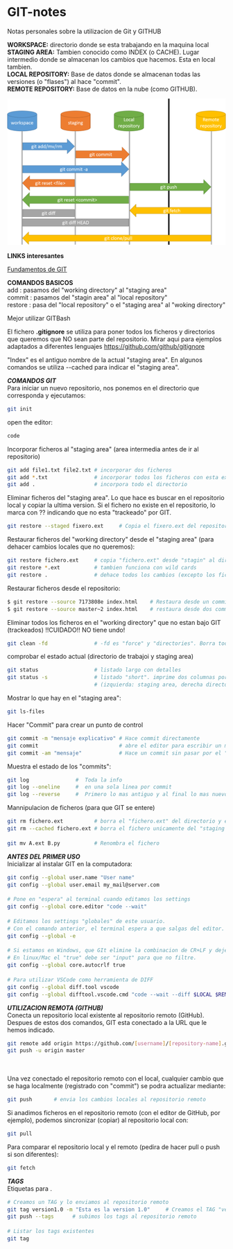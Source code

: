 # GIT-notes
Notas personales sobre la utilizacion de Git y GITHUB

**WORKSPACE:** directorio donde se esta trabajando en la maquina local   
**STAGING AREA:** Tambien conocido como INDEX (o CACHE). Lugar intermedio donde se almacenan los cambios que hacemos. Esta en local tambien.   
**LOCAL REPOSITORY:** Base de datos donde se almacenan todas las versiones (o "flases") al hace "commit".   
**REMOTE REPOSITORY:** Base de datos en la nube (como GITHUB).   

![Alt text](cheatsheet/git-transport.png?raw=true "GIT Transport")   
   
   
**LINKS interesantes**   

[Fundamentos de GIT](https://bluuweb.github.io/tutorial-github/guia/fundamentos.html)   
   
**COMANDOS BASICOS**   
add     : pasamos del "working directory" al "staging area"   
commit  : pasamos del "stagin area" al "local repository"   
restore : pasa del "local repository" o el "staging area" al "woking directory"   

Mejor utilizar GITBash   

El fichero **.gitignore** se utiliza para poner todos los ficheros y directorios que queremos que NO sean parte del repositorio. Mirar aqui para ejemplos adaptados a diferentes lenguajes https://github.com/github/gitignore   

"Index" es el antiguo nombre de la actual "staging area". En algunos comandos se utiliza --cached para indicar el "staging area".   

***COMANDOS GIT***   
Para iniciar un nuevo repositorio, nos ponemos en el directorio que corresponda y ejecutamos:   
```bash
git init   
```   
open the editor:   
```bash
code   
```   
Incorporar ficheros al "staging area" (area intermedia antes de ir al repositorio)
```bash
git add file1.txt file2.txt # incorporar dos ficheros
git add *.txt               # incorporar todos los ficheros con esta extension
git add .                   # incorpora todo el directorio
```
Eliminar ficheros del "staging area". Lo que hace es buscar en el repositorio local y copiar la ultima version. Si el fichero no existe en el repositorio, lo marca con ?? indicando que no esta "trackeado" por GIT.
```bash
git restore --staged fixero.ext     # Copia el fixero.ext del repositorio al stage area.
```   
Restaurar ficheros del "working directory" desde el "staging area" (para dehacer cambios locales que no queremos):
```bash
git restore fichero.ext     # copia "fichero.ext" desde "stagin" al directorio de trabajo
git restore *.ext           # tambien funciona con wild cards 
git restore .               # dehace todos los cambios (excepto los ficheros no trakeados)
```   
Restaurar ficheros desde el repositorio:
```bash
$ git restore --source 7173808e index.html    # Restaura desde un commit concreto
$ git restore --source master~2 index.html    # restaura desde dos commits antes de el HEAD
```
Eliminar todos los ficheros en el "working directory" que no estan bajo GIT (trackeados)
!!CUIDADO!! NO tiene undo!
```bash
git clean -fd               # -fd es "force" y "directories". Borra todo incluido carpetas. 
```   
comprobar el estado actual (directorio de trabajoi y staging area)
```bash
git status                  # listado largo con detalles
git status -s               # listado "short". imprime dos columnas por fichero 
                            # (izquierda: staging area, derecha directorio actual)
```   
Mostrar lo que hay en el "staging area":
```bash
git ls-files   
```   
Hacer "Commit" para crear un punto de control
```bash
git commit -m "mensaje explicativo" # Hace commit directamente
git commit                          # abre el editor para escribir un mensaje largo y uno corto
git commit -am "mensaje"            # Hace un commit sin pasar por el "staging area" (!)
```   

Muestra el estado de los "commits":   
```bash
git log               #  Toda la info
git log --oneline     #  en una sola linea por commit
git log --reverse     #  Primero lo mas antiguo y al final lo mas nuevo
```   
Mannipulacion de ficheros (para que GIT se entere)
```bash
git rm fichero.ext          # borra el "fichero.ext" del directorio y el staging area
git rm --cached fichero.ext # borra el fichero unicamente del "staging area"

git mv A.ext B.py           # Renombra el fichero
```   


***ANTES DEL PRIMER USO***   
Inicializar al instalar GIT en la computadora:   
```Bash
git config --global user.name "User name"   
git config --global user.email my_mail@server.com   

# Pone en "espera" al terminal cuando editamos los settings
git config --global core.editor "code --wait"   

# Editamos los settings "globales" de este usuario.
# Con el comando anterior, el terminal espera a que salgas del editor.
git config --global -e   

# Si estamos en Windows, que GIt elimine la combinacion de CR+LF y deje solo LF para compatibilidad.
# En linux/Mac el "true" debe ser "input" para que no filtre.
git config --global core.autocrlf true

# Para utilizar VSCode como herramienta de DIFF
git config --global diff.tool vscode
git config --global difftool.vscode.cmd "code --wait --diff $LOCAL $REMOTE"

```   
***UTILIZACION REMOTA (GITHUB)***   
Conecta un repositorio local existente al repositorio remoto (GitHub).   
Despues de estos dos comandos, GIT esta conectado a la URL que le hemos indicado.   

```bash
git remote add origin https://github.com/[username]/[repository-name].git  # Add a remote repository
git push -u origin master                                                  # Push changes to remote repository (and remember the branch)
                                                                           # El "master" es el [branch name] del repositorio local
                                                                           # puede ser que pida usuario y contrasenya de GitHub
```   
Una vez conectado el repositorio remoto con el local, cualquier cambio que se haga localmente (registrado con "commit") se podra actualizar mediante:   
```bash
git push       # envia los cambios locales al repositorio remoto
```   
Si anadimos ficheros en el repositorio remoto (con el editor de GitHub, por ejemplo), podemos sincronizar (copiar) al repositorio local con:   
```bash
git pull 
```   
Para comparar el repositorio local y el remoto (pedira de hacer pull o push si son diferentes):
```bash
git fetch 
```   
    
***TAGS***   
Etiquetas para .   


```bash
# Creamos un TAG y lo enviamos al repositorio remoto
git tag version1.0 -m "Esta es la version 1.0"     # Creamos el TAG "version1.0" con una descripcion
git push --tags      # subimos los tags al repositorio remoto

# Listar los tags existentes
git tag


```   

